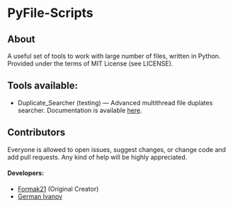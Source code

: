 # PyFile-Scripts
## About
A useful set of tools to work with large number of files, written in Python. Provided under the terms of MIT License (see LICENSE).

## Tools available:
- Duplicate_Searcher (testing) — Advanced multithread file duplates searcher. Documentation is available [here](docs/duplicate_searcher.md).


## Contributors
Everyone is allowed to open issues, suggest changes, or change code and add pull requests. Any kind of help will be highly appreciated. 
#### Developers:
- [Formak21](https://github.com/Formak21) (Original Creator)
- [German Ivanov](https://github.com/germanivanov0719)


